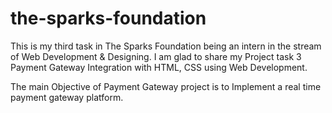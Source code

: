 # the-sparks-foundation
This is my third task in The Sparks Foundation being an intern in the stream of Web Development & Designing. I am glad to share my Project task 3 Payment Gateway Integration with HTML, CSS using Web Development.

The main Objective of Payment Gateway project is to Implement a real time payment gateway platform.
